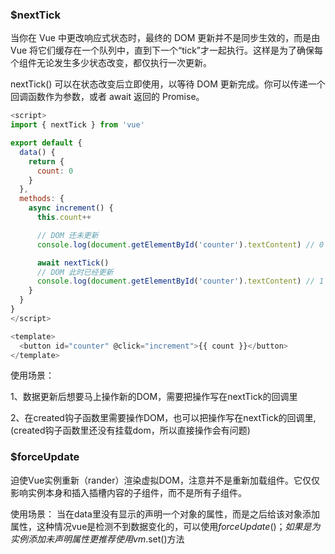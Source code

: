 ### $nextTick
当你在 Vue 中更改响应式状态时，最终的 DOM 更新并不是同步生效的，而是由 Vue 将它们缓存在一个队列中，直到下一个“tick”才一起执行。这样是为了确保每个组件无论发生多少状态改变，都仅执行一次更新。

nextTick() 可以在状态改变后立即使用，以等待 DOM 更新完成。你可以传递一个回调函数作为参数，或者 await 返回的 Promise。

```js
<script>
import { nextTick } from 'vue'

export default {
  data() {
    return {
      count: 0
    }
  },
  methods: {
    async increment() {
      this.count++

      // DOM 还未更新
      console.log(document.getElementById('counter').textContent) // 0

      await nextTick()
      // DOM 此时已经更新
      console.log(document.getElementById('counter').textContent) // 1
    }
  }
}
</script>

<template>
  <button id="counter" @click="increment">{{ count }}</button>
</template>
```

使用场景：

1、数据更新后想要马上操作新的DOM，需要把操作写在nextTick的回调里

2、在created钩子函数里需要操作DOM，也可以把操作写在nextTick的回调里,(created钩子函数里还没有挂载dom，所以直接操作会有问题)

### $forceUpdate
迫使Vue实例重新（rander）渲染虚拟DOM，注意并不是重新加载组件。它仅仅影响实例本身和插入插槽内容的子组件，而不是所有子组件。

使用场景：
当在data里没有显示的声明一个对象的属性，而是之后给该对象添加属性，这种情况vue是检测不到数据变化的，可以使用$forceUpdate()；如果是为实例添加未声明属性更推荐使用vm.$set()方法